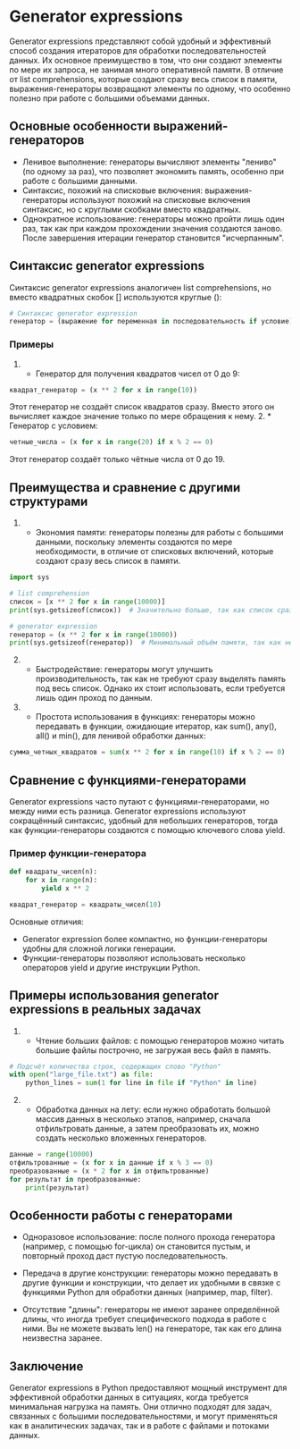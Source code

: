# Generator expressions

Generator expressions представляют собой удобный и эффективный способ создания итераторов для обработки последовательностей данных. Их основное преимущество в том, что они создают элементы по мере их запроса, не занимая много оперативной памяти. В отличие от list comprehensions, которые создают сразу весь список в памяти, выражения-генераторы возвращают элементы по одному, что особенно полезно при работе с большими объемами данных.

## Основные особенности выражений-генераторов

* Ленивое выполнение: генераторы вычисляют элементы "лениво" (по одному за раз), что позволяет экономить память, особенно при работе с большими данными.
* Синтаксис, похожий на списковые включения: выражения-генераторы используют похожий на списковые включения синтаксис, но с круглыми скобками вместо квадратных.
* Однократное использование: генераторы можно пройти лишь один раз, так как при каждом прохождении значения создаются заново. После завершения итерации генератор становится "исчерпанным".

## Синтаксис generator expressions

Синтаксис generator expressions аналогичен list comprehensions, но вместо квадратных скобок [] используются круглые ():

```python
# Синтаксис generator expression
генератор = (выражение for переменная in последовательность if условие)
```

### Примеры

1. * Генератор для получения квадратов чисел от 0 до 9:

```python
квадрат_генератор = (x ** 2 for x in range(10))
```

Этот генератор не создаёт список квадратов сразу. Вместо этого он вычисляет каждое значение только по мере обращения к нему.
2. * Генератор с условием:

```python
четные_числа = (x for x in range(20) if x % 2 == 0)
```

Этот генератор создаёт только чётные числа от 0 до 19.

## Преимущества и сравнение с другими структурами

1. * Экономия памяти: генераторы полезны для работы с большими данными, поскольку элементы создаются по мере необходимости, в отличие от списковых включений, которые создают сразу весь список в памяти.

```python
import sys

# list comprehension
список = [x ** 2 for x in range(10000)]
print(sys.getsizeof(список))  # Значительно больше, так как список сразу занимает память

# generator expression
генератор = (x ** 2 for x in range(10000))
print(sys.getsizeof(генератор))  # Минимальный объём памяти, так как нет хранения данных
```

2. * Быстродействие: генераторы могут улучшить производительность, так как не требуют сразу выделять память под весь список. Однако их стоит использовать, если требуется лишь один проход по данным.

3. * Простота использования в функциях: генераторы можно передавать в функции, ожидающие итератор, как sum(), any(), all() и min(), для ленивой обработки данных:

```python
сумма_четных_квадратов = sum(x ** 2 for x in range(10) if x % 2 == 0)
```

## Сравнение с функциями-генераторами

Generator expressions часто путают с функциями-генераторами, но между ними есть разница. Generator expressions используют сокращённый синтаксис, удобный для небольших генераторов, тогда как функции-генераторы создаются с помощью ключевого слова yield.

### Пример функции-генератора

```python
def квадраты_чисел(n):
    for x in range(n):
        yield x ** 2

квадрат_генератор = квадраты_чисел(10)
```

Основные отличия:

* Generator expression более компактно, но функции-генераторы удобны для сложной логики генерации.
* Функции-генераторы позволяют использовать несколько операторов yield и другие инструкции Python.

## Примеры использования generator expressions в реальных задачах

1. * Чтение больших файлов: c помощью генераторов можно читать большие файлы построчно, не загружая весь файл в память.

```python
# Подсчёт количества строк, содержащих слово "Python"
with open("large_file.txt") as file:
    python_lines = sum(1 for line in file if "Python" in line)
```

2. * Обработка данных на лету: если нужно обработать большой массив данных в несколько этапов, например, сначала отфильтровать данные, а затем преобразовать их, можно создать несколько вложенных генераторов.

```python
данные = range(10000)
отфильтрованные = (x for x in данные if x % 3 == 0)
преобразованные = (x * 2 for x in отфильтрованные)
for результат in преобразованные:
    print(результат)
```

## Особенности работы с генераторами

* Одноразовое использование: после полного прохода генератора (например, с помощью for-цикла) он становится пустым, и повторный проход даст пустую последовательность.

* Передача в другие конструкции: генераторы можно передавать в другие функции и конструкции, что делает их удобными в связке с функциями Python для обработки данных (например, map, filter).

* Отсутствие "длины": генераторы не имеют заранее определённой длины, что иногда требует специфического подхода в работе с ними. Вы не можете вызвать len() на генераторе, так как его длина неизвестна заранее.

## Заключение

Generator expressions в Python предоставляют мощный инструмент для эффективной обработки данных в ситуациях, когда требуется минимальная нагрузка на память. Они отлично подходят для задач, связанных с большими последовательностями, и могут применяться как в аналитических задачах, так и в работе с файлами и потоками данных.
